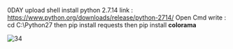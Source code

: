 0DAY upload shell 
install python 2.7.14
link :
https://www.python.org/downloads/release/python-2714/
Open Cmd write :
cd C:\Python27
then
pip install requests
then
pip install **colorama**

![34](https://user-images.githubusercontent.com/72355033/122796114-b2cbf280-d2c6-11eb-96c8-c53f3d16dcf1.jpg)

